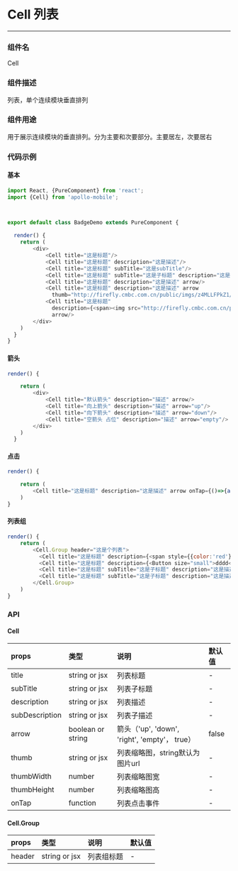 #  Cell 列表
----------

### 组件名
Cell

### 组件描述
列表，单个连续模块垂直排列

### 组件用途
用于展示连续模块的垂直排列。分为主要和次要部分。主要居左，次要居右

### 代码示例

#### 基本
```javascript
import React, {PureComponent} from 'react';
import {Cell} from 'apollo-mobile';



export default class BadgeDemo extends PureComponent {
  
  render() {
	return (
		<div>
			<Cell title="这是标题"/>
	        <Cell title="这是标题" description="这是描述"/>
	        <Cell title="这是标题" subTitle="这是subTitle"/>
	        <Cell title="这是标题" subTitle="这是子标题" description="这是描述" subDescription="这是子描述"/>
	        <Cell title="这是标题" description="这是描述" arrow/>
	        <Cell title="这是标题" description="这是描述" arrow
              thumb="http://firefly.cmbc.com.cn/public/imgs/z4MLLFPkZ1/brown.jpg"/>
	        <Cell title="这是标题"
              description={<span><img src="http://firefly.cmbc.com.cn/public/imgs/z4MLLFPkZ1/brown.jpg" style={{width:32,height:32,verticalAlign:'middle'}}/></span>}
              arrow/>
		</div>
	)
  }
}
```

#### 箭头
```javascript
render() {

	return (
		<div>
			<Cell title="默认箭头" description="描述" arrow/>
	        <Cell title="向上箭头" description="描述" arrow="up"/>
	        <Cell title="向下箭头" description="描述" arrow="down"/>
	        <Cell title="空箭头 占位" description="描述" arrow="empty"/>
		</div>
	)
  }
```


#### 点击
```javascript
render() {

	return (
		<Cell title="这是标题" description="这是描述" arrow onTap={()=>{alert('tap!')}}/>
	)
}
```

#### 列表组
```javascript
render() {
	return (
		<Cell.Group header="这是个列表">
          <Cell title="这是标题" description={<span style={{color:'red'}}>这是描述</span>} arrow/>
          <Cell title="这是标题" description={<Button size="small">dddd</Button>} arrow/>
          <Cell title="这是标题" subTitle="这是子标题" description="这是描述" arrow/>
          <Cell title="这是标题" subTitle="这是子标题" description="这是描述" arrow/>
        </Cell.Group>
	)
}
```



### API

#### Cell

| props      |     类型 |   说明   | 默认值| 
| :-------- | :--------| :------ |:------|
| title    |   string or jsx |  列表标题 |-|
| subTitle    |   string or jsx |  列表子标题 |-|
| description    |   string or jsx |  列表描述 |-|
| subDescription    |   string or jsx |  列表子描述 |-|
| arrow    |   boolean or string |  箭头（'up', 'down', 'right', 'empty'， true）|false|
| thumb    |   string or jsx |  列表缩略图，string默认为图片url |-|
| thumbWidth    |   number |  列表缩略图宽 |-|
| thumbHeight    |   number |  列表缩略图高 |-|
| onTap    |   function |  列表点击事件 |-|


#### Cell.Group
| props      |     类型 |   说明   | 默认值| 
| :-------- | :--------| :------ |:------|
| header    |   string or jsx |  列表组标题 |-|




 





